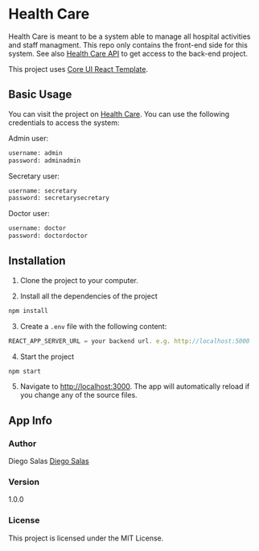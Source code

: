 # Health Care

Health Care is meant to be a system able to manage all hospital activities and staff managment. This repo only contains the front-end side for this system. See also [Health Care API](https://github.com/diegosalasmartinez/health_care_api) to get access to the back-end project.

This project uses [Core UI React Template](https://github.com/coreui/coreui-free-react-admin-template).

## Basic Usage

You can visit the project on [Health Care](https://diegosalas-healthcare.web.app). You can use the following credentials to access the system: 

Admin user:

```bash
username: admin
password: adminadmin
```

Secretary user:

```bash
username: secretary
password: secretarysecretary
```

Doctor user:

```bash
username: doctor
password: doctordoctor
```

## Installation

1. Clone the project to your computer.

2. Install all the dependencies of the project

``` bash
npm install
```

3. Create a `.env` file with the following content:

```javascript
REACT_APP_SERVER_URL = your backend url. e.g. http://localhost:5000
```

4. Start the project

``` bash
npm start
```

5. Navigate to [http://localhost:3000](http://localhost:3000). The app will automatically reload if you change any of the source files.

## App Info

### Author

Diego Salas [Diego Salas](https://www.linkedin.com/in/diego-alejandro-salas-martinez/)

### Version

1.0.0

### License

This project is licensed under the MIT License.
